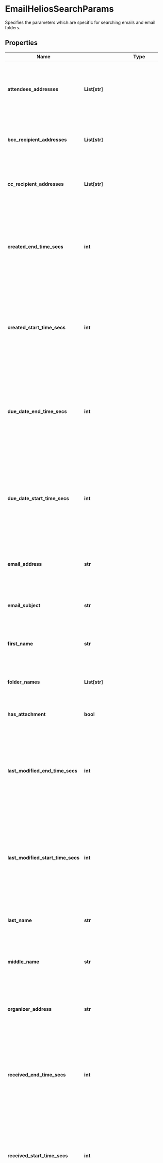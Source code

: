 # EmailHeliosSearchParams

Specifies the parameters which are specific for searching emails and email folders.

## Properties

Name | Type | Description | Notes
------------ | ------------- | ------------- | -------------
**attendees_addresses** | **List[str]** | Filters the calendar items which have specified email addresses as attendees. | [optional] 
**bcc_recipient_addresses** | **List[str]** | Filters the emails which are sent to specified email addresses in BCC. | [optional] 
**cc_recipient_addresses** | **List[str]** | Filters the emails which are sent to specified email addresses in CC. | [optional] 
**created_end_time_secs** | **int** | Specifies the end time in Unix timestamp epoch in seconds where the created time of the email/item is less than specified value. | [optional] 
**created_start_time_secs** | **int** | Specifies the start time in Unix timestamp epoch in seconds where the created time of the email/item is more than specified value. | [optional] 
**due_date_end_time_secs** | **int** | Specifies the end time in Unix timestamp epoch in seconds where the last modification time of the email/item is less than specified value. | [optional] 
**due_date_start_time_secs** | **int** | Specifies the start time in Unix timestamp epoch in seconds where the last modification time of the email/item is more than specified value. | [optional] 
**email_address** | **str** | Filters the contact items which have specified text in email address. | [optional] 
**email_subject** | **str** | Filters the emails which have the specified text in its subject. | [optional] 
**first_name** | **str** | Filters the contacts with specified text in first name. | [optional] 
**folder_names** | **List[str]** | Filters the emails which are categorized to specified folders. | [optional] 
**has_attachment** | **bool** | Filters the emails which have attachment. | [optional] 
**last_modified_end_time_secs** | **int** | Specifies the end time in Unix timestamp epoch in seconds where the last modification time of the email/item is less than specified value. | [optional] 
**last_modified_start_time_secs** | **int** | Specifies the start time in Unix timestamp epoch in seconds where the last modification time of the email/item is more than specified value. | [optional] 
**last_name** | **str** | Filters the contacts with specified text in last name. | [optional] 
**middle_name** | **str** | Filters the contacts with specified text in middle name. | [optional] 
**organizer_address** | **str** | Filters the calendar items which are organized by specified User&#39;s email address. | [optional] 
**received_end_time_secs** | **int** | Specifies the end time in Unix timestamp epoch in seconds where the received time of the email is less than specified value. | [optional] 
**received_start_time_secs** | **int** | Specifies the start time in Unix timestamp epoch in seconds where the received time of the email is more than specified value. | [optional] 
**recipient_addresses** | **List[str]** | Filters the emails which are sent to specified email addresses. | [optional] 
**sender_address** | **str** | Filters the emails which are received from specified User&#39;s email address. | [optional] 
**source_environment** | **str** | Specifies the source environment. | [optional] 
**task_status_types** | **List[str]** | Specifies a list of task item status types. Task items having status within the given types will be returned. | [optional] 
**types** | **List[str]** | Specifies a list of mailbox item types. Only items within the given types will be returned. | [optional] 
**o365_params** | [**List[O365HeliosSearchEmailsRequestParams]**](O365HeliosSearchEmailsRequestParams.md) | Specifies the O365 specific params to search emails. | [optional] 

## Example

```python
from cohesity_sdk.helios.models.email_helios_search_params import EmailHeliosSearchParams

# TODO update the JSON string below
json = "{}"
# create an instance of EmailHeliosSearchParams from a JSON string
email_helios_search_params_instance = EmailHeliosSearchParams.from_json(json)
# print the JSON string representation of the object
print(EmailHeliosSearchParams.to_json())

# convert the object into a dict
email_helios_search_params_dict = email_helios_search_params_instance.to_dict()
# create an instance of EmailHeliosSearchParams from a dict
email_helios_search_params_from_dict = EmailHeliosSearchParams.from_dict(email_helios_search_params_dict)
```
[[Back to Model list]](../README.md#documentation-for-models) [[Back to API list]](../README.md#documentation-for-api-endpoints) [[Back to README]](../README.md)


